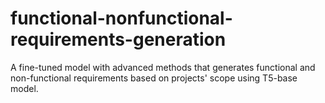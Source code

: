 # functional-nonfunctional-requirements-generation
A fine-tuned model with advanced methods that generates functional and non-functional requirements based on projects' scope using T5-base model.
